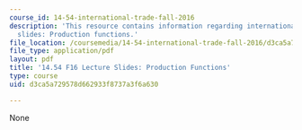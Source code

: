 ```yaml
---
course_id: 14-54-international-trade-fall-2016
description: 'This resource contains information regarding international trade lecture
  slides: Production functions.'
file_location: /coursemedia/14-54-international-trade-fall-2016/d3ca5a729578d662933f8737a3f6a630_MIT14_54F16_Lecture_10.pdf
file_type: application/pdf
layout: pdf
title: '14.54 F16 Lecture Slides: Production Functions'
type: course
uid: d3ca5a729578d662933f8737a3f6a630

---
```

None